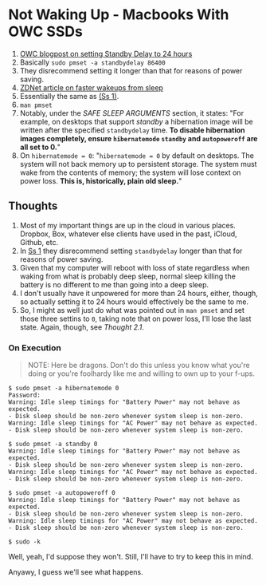 Not Waking Up - Macbooks With OWC SSDs
======================================

1. [OWC blogpost on setting Standby Delay to 24 hours](https://blog.macsales.com/19893-trouble-waking-up-after-a-deep-sleep)
  1. Basically `sudo pmset -a standbydelay 86400`
  2. They disrecommend setting it longer than that for reasons of power saving.
2. [ZDNet article on faster wakeups from sleep](https://www.zdnet.com/article/faster-wake-from-sleep-on-macbooks/)
  1. Essentially the same as [(Ss 1)](https://blog.macsales.com/19893-trouble-waking-up-after-a-deep-sleep).
3. `man pmset`
  1. Notably, under the _SAFE SLEEP ARGUMENTS_ section, it states: "For example, on desktops that support _standby_ a hibernation image will be written after the specified `standbydelay` time. **To disable hibernation images completely, ensure `hibernatemode` `standby` and `autopoweroff` are all set to 0.**"
  2. On `hibernatemode = 0`: "`hibernatemode = 0` by default on desktops. The system will not back memory up to persistent storage. The system must wake from the contents of memory; the system will lose context on power loss. **This is, historically, plain old sleep.**"



## Thoughts

1. Most of my important things are up in the cloud in various places.  Dropbox, Box, whatever else clients have used in the past, iCloud, Github, etc.
2. In [Ss 1](https://blog.macsales.com/19893-trouble-waking-up-after-a-deep-sleep) they disrecommend setting `standbydelay` longer than that for reasons of power saving.
  1. Given that my computer will reboot with loss of state regardless when waking from what is probably deep sleep, normal sleep killing the battery is no different to me than going into a deep sleep.
  2. I don't usually have it unpowered for more than 24 hours, either, though, so actually setting it to 24 hours would effectively be the same to me.
3. So, I might as well just do what was pointed out in `man pmset` and set those three settins to `0`, taking note that on power loss, I'll lose the last state.  Again, though, see _Thought 2.1_.


### On Execution

> NOTE: Here be dragons.  Don't do this unless you know what you're doing or you're foolhardy like me and willing to own up to your f-ups.

```
$ sudo pmset -a hibernatemode 0
Password:
Warning: Idle sleep timings for "Battery Power" may not behave as expected.
- Disk sleep should be non-zero whenever system sleep is non-zero.
Warning: Idle sleep timings for "AC Power" may not behave as expected.
- Disk sleep should be non-zero whenever system sleep is non-zero.

$ sudo pmset -a standby 0
Warning: Idle sleep timings for "Battery Power" may not behave as expected.
- Disk sleep should be non-zero whenever system sleep is non-zero.
Warning: Idle sleep timings for "AC Power" may not behave as expected.
- Disk sleep should be non-zero whenever system sleep is non-zero.

$ sudo pmset -a autopoweroff 0
Warning: Idle sleep timings for "Battery Power" may not behave as expected.
- Disk sleep should be non-zero whenever system sleep is non-zero.
Warning: Idle sleep timings for "AC Power" may not behave as expected.
- Disk sleep should be non-zero whenever system sleep is non-zero.

$ sudo -k
```

Well, yeah, I'd suppose they won't.  Still, I'll have to try to keep this in mind.

Anyawy, I guess we'll see what happens.
